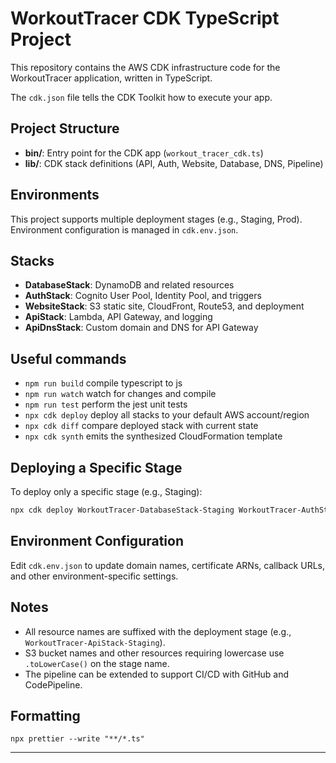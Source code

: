 # WorkoutTracer CDK TypeScript Project

This repository contains the AWS CDK infrastructure code for the WorkoutTracer application, written in TypeScript.

The `cdk.json` file tells the CDK Toolkit how to execute your app.

## Project Structure

- **bin/**: Entry point for the CDK app (`workout_tracer_cdk.ts`)
- **lib/**: CDK stack definitions (API, Auth, Website, Database, DNS, Pipeline)

## Environments

This project supports multiple deployment stages (e.g., Staging, Prod). Environment configuration is managed in `cdk.env.json`.

## Stacks

- **DatabaseStack**: DynamoDB and related resources
- **AuthStack**: Cognito User Pool, Identity Pool, and triggers
- **WebsiteStack**: S3 static site, CloudFront, Route53, and deployment
- **ApiStack**: Lambda, API Gateway, and logging
- **ApiDnsStack**: Custom domain and DNS for API Gateway

## Useful commands

* `npm run build`   compile typescript to js
* `npm run watch`   watch for changes and compile
* `npm run test`    perform the jest unit tests
* `npx cdk deploy`  deploy all stacks to your default AWS account/region
* `npx cdk diff`    compare deployed stack with current state
* `npx cdk synth`   emits the synthesized CloudFormation template

## Deploying a Specific Stage

To deploy only a specific stage (e.g., Staging):

```sh
npx cdk deploy WorkoutTracer-DatabaseStack-Staging WorkoutTracer-AuthStack-Staging WorkoutTracer-WebsiteStack-Staging WorkoutTracer-ApiStack-Staging WorkoutTracer-ApiDnsStack-Staging
```

## Environment Configuration

Edit `cdk.env.json` to update domain names, certificate ARNs, callback URLs, and other environment-specific settings.

## Notes

- All resource names are suffixed with the deployment stage (e.g., `WorkoutTracer-ApiStack-Staging`).
- S3 bucket names and other resources requiring lowercase use `.toLowerCase()` on the stage name.
- The pipeline can be extended to support CI/CD with GitHub and CodePipeline.

## Formatting
```
npx prettier --write "**/*.ts"   
```
---
